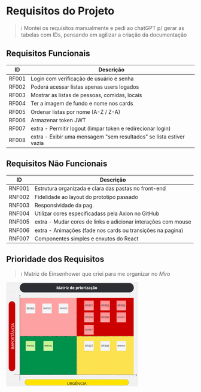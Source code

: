 # Requisitos do Projeto
> ℹ️ Montei os requisitos manualmente e pedi ao chatGPT p/ gerar as tabelas com IDs, pensando em agilizar a criação da documentação


## Requisitos Funcionais

| ID     | Descrição                                                                 |
|--------|---------------------------------------------------------------------------|
| RF001  | Login com verificação de usuário e senha                                  |
| RF002  | Poderá acessar listas apenas users logados                                |
| RF003  | Mostrar as listas de pessoas, comidas, locais                             |
| RF004  | Ter a imagem de fundo e nome nos cards                                    |
| RF005  | Ordenar listas por nome (A-Z / Z-A)                                       |
| RF006  | Armazenar token JWT                                                       |
| RF007  | extra - Permitir logout (limpar token e redirecionar login)               |
| RF008  | extra - Exibir uma mensagem "sem resultados" se lista estiver vazia       |


## Requisitos Não Funcionais

| ID      | Descrição                                                                |
|---------|--------------------------------------------------------------------------|
| RNF001  | Estrutura organizada e clara das pastas no front-end                     |
| RNF002  | Fidelidade ao layout do prototipo passado                                |
| RNF003  | Responsividade da pag.                                                   |
| RNF004  | Utilizar cores especificadass pela Axion no GitHub                       |
| RNF005  | extra - Mudar cores de links e adicionar interações com mouse            |
| RNF006  | extra - Animações (fade nos cards ou transições na pagina)               |
| RNF007  | Componentes simples e enxutos do React                                   |



## Prioridade dos Requisitos
> ℹ️ Matriz de Einsenhower que criei para me organizar no *Miro*

<img src="../assets-markdown/matriz-eisenhower.png" alt="matriz de priorizacao" align="center" width="70%">

